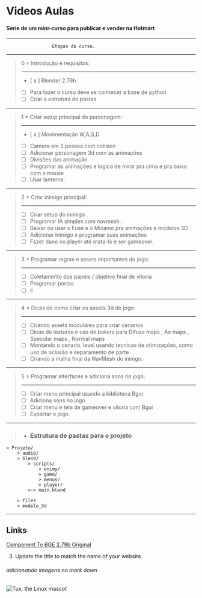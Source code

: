 # Videos Aulas
#### Serie de um mini-curso para publicar e vender na Hotmart 
-------------------------------------------------------
                     Etapas do curso.
-----------------------

>0 = Introdução e requisitos:
> - ----
> - [ x ] Blender 2.79b
> - [ ] Para fazer o curso deve se conhecer a base de python
> - [ ] Criar a estrutura de pastas

---


> 1 = Criar setup principal do personagem :
> - ----
> - [ x ] Movimentação W,A,S,D 
> - [ ] Camera em 3 pessoa com colision
> - [ ] Adicionar personagem 3d com as animações
> - [ ] Divisões das animação 
> - [ ] Programar as animações e logica de mirar  pra  cima e pra baixo com o mouse
> - [ ] Usar lanterna.


------------------------------------
> 2 = Criar inimigo principal:
> - ----
> - [ ] Criar setup do inimigo .
> - [ ] Programar IA simples com navmesh .
> - [ ] Baixar ou usar o Fuse e o Mixamo pra animações e modelos 3D
> - [ ] Adicionar inimigo e programar suas animações
> - [ ] Fazer dano no player até mata-ló e ser gameover. 


-------------------------------------
> 3 =  Programar regras e assets importantes do jogo:
> - ----
> - [ ] Coletamento  dos papeis / objetivo final de vitoria
> - [ ] Programar portas 
> - [ ] c


-------------------------------------
> 4 = Dicas de como criar os assets 3d do jogo:
> - ---
> - [ ] Criando assets modulares para criar cenarios
> - [ ] Dicas de texturas e uso de bakers para Difuse maps , Ao maps , Specular maps , Normal maps 
> - [ ] Montando o cenario, level usando tecnicas de otimizações, como uso de oclusão e separamento de parte
> - [ ] Criando a malha final da NavMesh do inimgo.


---------------------------------------
> 5 = Programar interfaces e adiciona sons no jogo:
> - ---
> - [ ] Criar menu principal usando a biblioteca Bgui
> - [ ] Adiciona sons no jogo
> - [ ] Criar menu e tela de gameover e vitoria com Bgui
> - [ ] Exportar o jogo.
---------------------------------------- 


> - ### Estrutura de pastas para o projeto

    > Projeto/
        > audio/
        > blend/
            > scripts/
                > enimy/
                > game/
                > menus/
                > player/
            <-> main.blend

        > files
        > modelo_3d
    
    

----












## Links
[Component To BGE 2.79b Original ]( https://github.com/agoose77/bge_python_components )


3. Update the title to match the name of your website.

###### adicionando imagens no mark down

![Tux, the Linux mascot]( https://cdn.discordapp.com/attachments/625370334295752704/1033069350409744522/Screenshot_1.png )
